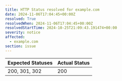 ```yaml
---
title: HTTP Status resolved for example.com
date: 2024-11-06T17:04:45+00:00Z
resolved: True
resolvedWhen: 2024-11-06T17:04:45+00:00Z
resolvedStartTime: 2024-10-25T21:09:43.191474+00:00
severity: notice
affected:
  - example.com
section: issue
---
```


| Expected Statuses | Actual Status  |
|-------------------|----------------|
| 200, 301, 302 | 200 |

